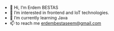 - 👋 Hi, I’m Erdem BESTAS
- 👀 I’m interested in frontend and IoT technologies.
- 🌱 I’m currently learning Java
- 📫  to reach me erdembestaseem@gmail.com

<!---
erdembestas/erdembestas is a ✨ special ✨ repository because its `README.md` (this file) appears on your GitHub profile.
You can click the Preview link to take a look at your changes.
--->
